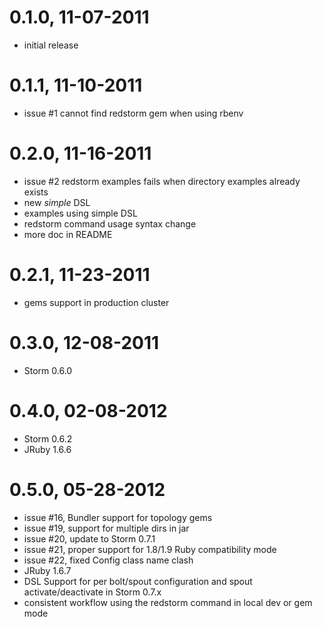 # 0.1.0, 11-07-2011
- initial release

# 0.1.1, 11-10-2011
- issue #1 cannot find redstorm gem when using rbenv

# 0.2.0, 11-16-2011
- issue #2 redstorm examples fails when directory examples already exists
- new *simple* DSL
- examples using simple DSL
- redstorm command usage syntax change
- more doc in README

# 0.2.1, 11-23-2011
- gems support in production cluster

# 0.3.0, 12-08-2011
- Storm 0.6.0

# 0.4.0, 02-08-2012
- Storm 0.6.2
- JRuby 1.6.6

# 0.5.0, 05-28-2012
- issue #16, Bundler support for topology gems
- issue #19, support for multiple dirs in jar
- issue #20, update to Storm 0.7.1
- issue #21, proper support for 1.8/1.9 Ruby compatibility mode
- issue #22, fixed Config class name clash
- JRuby 1.6.7
- DSL Support for per bolt/spout configuration and spout activate/deactivate in Storm 0.7.x
- consistent workflow using the redstorm command in local dev or gem mode
